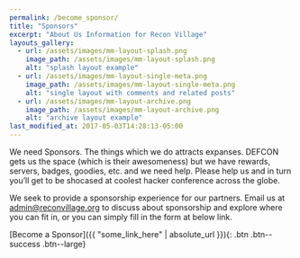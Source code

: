 ```yaml
---
permalink: /become_sponsor/
title: "Sponsors"
excerpt: "About Us Information for Recon Village"
layouts_gallery:
  - url: /assets/images/mm-layout-splash.png
    image_path: /assets/images/mm-layout-splash.png
    alt: "splash layout example"
  - url: /assets/images/mm-layout-single-meta.png
    image_path: /assets/images/mm-layout-single-meta.png
    alt: "single layout with comments and related posts"
  - url: /assets/images/mm-layout-archive.png
    image_path: /assets/images/mm-layout-archive.png
    alt: "archive layout example"
last_modified_at: 2017-05-03T14:28:13-05:00
---
```


We need Sponsors. The things which we do attracts expanses. DEFCON gets us the space (which is their awesomeness) but we have rewards, servers, badges, goodies, etc. and we need help. Please help us and in turn you’ll get to be shocased at coolest hacker conference across the globe.

We seek to provide a sponsorship experience for our partners. Email us at admin@reconvillage.org to discuss about sponsorship and explore where you can fit in, or you can simply fill in the form at below link.

[Become a Sponsor]({{ "some_link_here" | absolute_url }}){: .btn .btn--success .btn--large}



